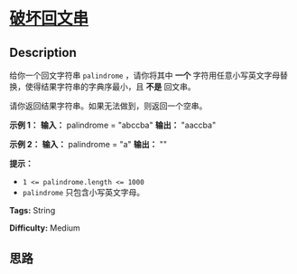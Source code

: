 # [破坏回文串][title]

## Description

给你一个回文字符串 `palindrome` ，请你将其中  **一个** 字符用任意小写英文字母替换，使得结果字符串的字典序最小，且  **不是**
回文串。

请你返回结果字符串。如果无法做到，则返回一个空串。



**示例 1：**
            **输入：** palindrome = "abccba"    **输出：** "aaccba"    

**示例 2：**
            **输入：** palindrome = "a"    **输出：** ""    



**提示：**

  * `1 <= palindrome.length <= 1000`
  * `palindrome` 只包含小写英文字母。


**Tags:** String

**Difficulty:** Medium

## 思路

[title]: https://leetcode-cn.com/problems/break-a-palindrome
